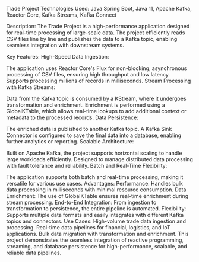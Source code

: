 Trade Project
Technologies Used: Java Spring Boot, Java 11, Apache Kafka, Reactor Core, Kafka Streams, Kafka Connect

Description:
The Trade Project is a high-performance application designed for real-time processing of large-scale data. The project efficiently reads CSV files line by line and publishes the data to a Kafka topic, enabling seamless integration with downstream systems.

Key Features:
High-Speed Data Ingestion:

The application uses Reactor Core's Flux for non-blocking, asynchronous processing of CSV files, ensuring high throughput and low latency.
Supports processing millions of records in milliseconds.
Stream Processing with Kafka Streams:

Data from the Kafka topic is consumed by a KStream, where it undergoes transformation and enrichment.
Enrichment is performed using a GlobalKTable, which allows real-time lookups to add additional context or metadata to the processed records.
Data Persistence:

The enriched data is published to another Kafka topic.
A Kafka Sink Connector is configured to save the final data into a database, enabling further analytics or reporting.
Scalable Architecture:

Built on Apache Kafka, the project supports horizontal scaling to handle large workloads efficiently.
Designed to manage distributed data processing with fault tolerance and reliability.
Batch and Real-Time Flexibility:

The application supports both batch and real-time processing, making it versatile for various use cases.
Advantages:
Performance: Handles bulk data processing in milliseconds with minimal resource consumption.
Data Enrichment: The use of GlobalKTable ensures real-time enrichment during stream processing.
End-to-End Integration: From ingestion to transformation to persistence, the entire pipeline is automated.
Flexibility: Supports multiple data formats and easily integrates with different Kafka topics and connectors.
Use Cases:
High-volume trade data ingestion and processing.
Real-time data pipelines for financial, logistics, and IoT applications.
Bulk data migration with transformation and enrichment.
This project demonstrates the seamless integration of reactive programming, streaming, and database persistence for high-performance, scalable, and reliable data pipelines.
